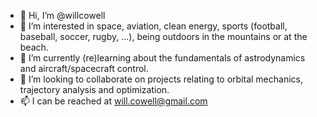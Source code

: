 - 👋 Hi, I’m @willcowell
- 👀 I’m interested in space, aviation, clean energy, sports (football, baseball, soccer, rugby, ...), being outdoors in the mountains or at the beach.
- 🌱 I’m currently (re)learning about the fundamentals of astrodynamics and aircraft/spacecraft control.
- 💞️ I’m looking to collaborate on projects relating to orbital mechanics, trajectory analysis and optimization.
- 📫 I can be reached at will.cowell@gmail.com

<!---
willcowell/willcowell is a ✨ special ✨ repository because its `README.md` (this file) appears on your GitHub profile.
You can click the Preview link to take a look at your changes.
--->
